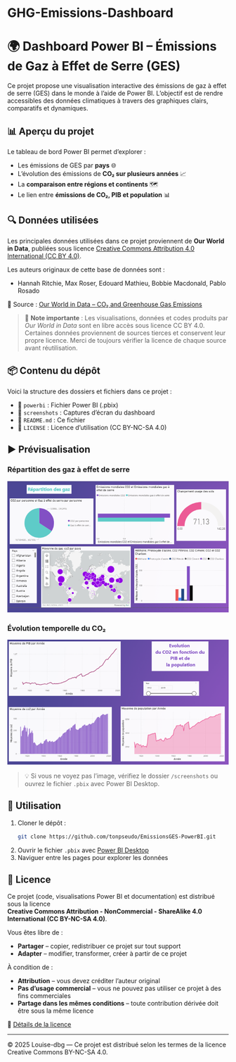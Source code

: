 # GHG-Emissions-Dashboard

# 🌍 Dashboard Power BI – Émissions de Gaz à Effet de Serre (GES)

Ce projet propose une visualisation interactive des émissions de gaz à effet de serre (GES) dans le monde à l’aide de Power BI. L’objectif est de rendre accessibles des données climatiques à travers des graphiques clairs, comparatifs et dynamiques.

## 📊 Aperçu du projet

Le tableau de bord Power BI permet d’explorer :

- Les émissions de GES par **pays** 🌐  
- L’évolution des émissions de **CO₂ sur plusieurs années** 📈  
- La **comparaison entre régions et continents** 🗺️  
- Le lien entre **émissions de CO₂, PIB et population** 📊  

## 🔍 Données utilisées

Les principales données utilisées dans ce projet proviennent de **Our World in Data**, publiées sous licence [Creative Commons Attribution 4.0 International (CC BY 4.0)](https://creativecommons.org/licenses/by/4.0/).

Les auteurs originaux de cette base de données sont :

- Hannah Ritchie, Max Roser, Edouard Mathieu, Bobbie Macdonald, Pablo Rosado

🔗 Source : [Our World in Data – CO₂ and Greenhouse Gas Emissions](https://ourworldindata.org/co2-and-other-greenhouse-gas-emissions)

> 📌 **Note importante** : Les visualisations, données et codes produits par *Our World in Data* sont en libre accès sous licence CC BY 4.0. Certaines données proviennent de sources tierces et conservent leur propre licence. Merci de toujours vérifier la licence de chaque source avant réutilisation.

## 📦 Contenu du dépôt

Voici la structure des dossiers et fichiers dans ce projet :
  
- 📁 `powerbi` : Fichier Power BI (.pbix)  
- 📁 `screenshots` : Captures d’écran du dashboard  
- 📄 `README.md` : Ce fichier  
- 📄 `LICENSE` : Licence d’utilisation (CC BY-NC-SA 4.0)

## ▶️ Prévisualisation

### Répartition des gaz à effet de serre
![Repartition_des_gaz](Repartition_des_gaz.png)

### Évolution temporelle du CO₂
![Croissance temporelle](Croissance_temporelle.png)


> 💡 Si vous ne voyez pas l’image, vérifiez le dossier `/screenshots` ou ouvrez le fichier `.pbix` avec Power BI Desktop.

## 🚀 Utilisation

1. Cloner le dépôt :  
   ```bash
   git clone https://github.com/tonpseudo/EmissionsGES-PowerBI.git
   ```
2. Ouvrir le fichier `.pbix` avec [Power BI Desktop](https://powerbi.microsoft.com/)  
3. Naviguer entre les pages pour explorer les données

## 📄 Licence

Ce projet (code, visualisations Power BI et documentation) est distribué sous la licence  
**Creative Commons Attribution - NonCommercial - ShareAlike 4.0 International (CC BY-NC-SA 4.0)**.

Vous êtes libre de :

- **Partager** – copier, redistribuer ce projet sur tout support  
- **Adapter** – modifier, transformer, créer à partir de ce projet

À condition de :

- **Attribution** – vous devez créditer l’auteur original  
- **Pas d’usage commercial** – vous ne pouvez pas utiliser ce projet à des fins commerciales  
- **Partage dans les mêmes conditions** – toute contribution dérivée doit être sous la même licence

🔗 [Détails de la licence](https://creativecommons.org/licenses/by-nc-sa/4.0/)

---

© 2025 Louise-dbg — Ce projet est distribué selon les termes de la licence Creative Commons BY-NC-SA 4.0.
